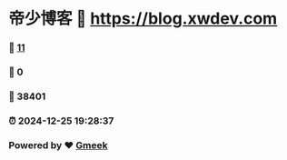 # 帝少博客 :link: https://blog.xwdev.com 
### :page_facing_up: [11](https://blog.xwdev.com/tag.html) 
### :speech_balloon: 0 
### :hibiscus: 38401 
### :alarm_clock: 2024-12-25 19:28:37 
### Powered by :heart: [Gmeek](https://github.com/Meekdai/Gmeek)
